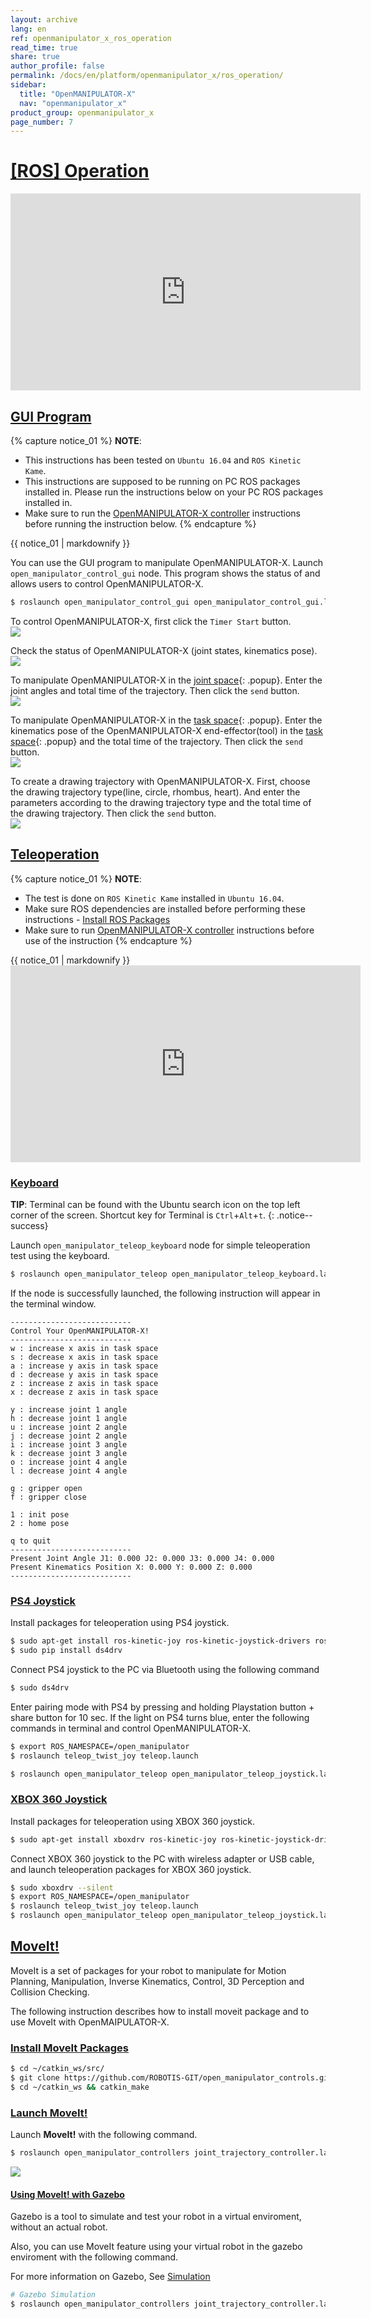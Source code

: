 ```yaml
---
layout: archive
lang: en
ref: openmanipulator_x_ros_operation
read_time: true
share: true
author_profile: false
permalink: /docs/en/platform/openmanipulator_x/ros_operation/
sidebar:
  title: "OpenMANIPULATOR-X"
  nav: "openmanipulator_x"
product_group: openmanipulator_x
page_number: 7
---
```


<div style="counter-reset: h1 6"></div>

# [[ROS] Operation](#ros-operation)

<iframe width="560" height="315" src="https://www.youtube.com/embed/dctx7Y6zNKA" frameborder="0" allow="accelerometer; autoplay; encrypted-media; gyroscope; picture-in-picture" allowfullscreen></iframe>

## [GUI Program](#gui-program)

{% capture notice_01 %}
**NOTE**:
- This instructions has been tested on `Ubuntu 16.04` and `ROS Kinetic Kame`.
- This instructions are supposed to be running on PC ROS packages installed in. Please run the instructions below on your PC ROS packages installed in.
- Make sure to run the [OpenMANIPULATOR-X controller](/docs/en/platform/openmanipulator_x/ros_controller_package/#launch-controller) instructions before running the instruction below.
{% endcapture %}
<div class="notice--info">{{ notice_01 | markdownify }}</div>

You can use the GUI program to manipulate OpenMANIPULATOR-X. Launch `open_manipulator_control_gui` node.  This program shows the status of and allows users to control OpenMANIPULATOR-X.

``` bash
$ roslaunch open_manipulator_control_gui open_manipulator_control_gui.launch
```
To control OpenMANIPULATOR-X, first click the `Timer Start` button.  
![](/assets/images/platform/openmanipulator_x/OpenManipulator_GUI.png)  

Check the status of OpenMANIPULATOR-X (joint states, kinematics pose).  
![](/assets/images/platform/openmanipulator_x/OpenManipulator_GUI2.png)  

To manipulate OpenMANIPULATOR-X in the [joint space]{: .popup}. Enter the joint angles and total time of the trajectory. Then click the `send` button.  
![](/assets/images/platform/openmanipulator_x/OpenManipulator_GUI3.png)  

To manipulate OpenMANIPULATOR-X in the [task space]{: .popup}. Enter the kinematics pose of the OpenMANIPULATOR-X end-effector(tool) in the [task space]{: .popup} and the total time of the trajectory. Then click the `send` button.  
![](/assets/images/platform/openmanipulator_x/OpenManipulator_GUI4.png)  

To create a drawing trajectory with OpenMANIPULATOR-X. First, choose the drawing trajectory type(line, circle, rhombus, heart). And enter the parameters according to the drawing trajectory type and the total time of the drawing trajectory. Then click the `send` button.  
![](/assets/images/platform/openmanipulator_x/OpenManipulator_GUI5.png)  

## [Teleoperation](#teleoperation)
{% capture notice_01 %}
**NOTE**:
- The test is done on `ROS Kinetic Kame` installed in `Ubuntu 16.04`.
- Make sure ROS dependencies are installed before performing these instructions - [Install ROS Packages](/docs/en/platform/openmanipulator_x/ros_setup/#install-ros-packages)
- Make sure to run [OpenMANIPULATOR-X controller](/docs/en/platform/openmanipulator_x/ros_controller_package/#launch-controller) instructions before use of the instruction
{% endcapture %}
<div class="notice--info">{{ notice_01 | markdownify }}</div>

<iframe width="560" height="315" src="https://www.youtube.com/embed/FGHBMJByJ7k" frameborder="0" allow="accelerometer; autoplay; encrypted-media; gyroscope; picture-in-picture" allowfullscreen></iframe>

### [Keyboard](#keyboard)

**TIP**: Terminal can be found with the Ubuntu search icon on the top left corner of the screen. Shortcut key for Terminal is `Ctrl`+`Alt`+`t`.
{: .notice--success}

  Launch `open_manipulator_teleop_keyboard` node for simple teleoperation test using the keyboard.

  ``` bash
  $ roslaunch open_manipulator_teleop open_manipulator_teleop_keyboard.launch
  ```
  If the node is successfully launched, the following instruction will appear in the terminal window.

  ```
  ---------------------------
  Control Your OpenMANIPULATOR-X!
  ---------------------------
  w : increase x axis in task space
  s : decrease x axis in task space
  a : increase y axis in task space
  d : decrease y axis in task space
  z : increase z axis in task space
  x : decrease z axis in task space

  y : increase joint 1 angle
  h : decrease joint 1 angle
  u : increase joint 2 angle
  j : decrease joint 2 angle
  i : increase joint 3 angle
  k : decrease joint 3 angle
  o : increase joint 4 angle
  l : decrease joint 4 angle

  g : gripper open
  f : gripper close

  1 : init pose
  2 : home pose

  q to quit
  ---------------------------
  Present Joint Angle J1: 0.000 J2: 0.000 J3: 0.000 J4: 0.000
  Present Kinematics Position X: 0.000 Y: 0.000 Z: 0.000
  ---------------------------
  ```

### [PS4 Joystick](#ps4-joystick)

Install packages for teleoperation using PS4 joystick.

``` bash
$ sudo apt-get install ros-kinetic-joy ros-kinetic-joystick-drivers ros-kinetic-teleop-twist-joy
$ sudo pip install ds4drv
```

Connect PS4 joystick to the PC via Bluetooth using the following command

``` bash
$ sudo ds4drv
```

Enter pairing mode with PS4 by pressing and holding Playstation button + share button for 10 sec. If the light on PS4 turns blue, enter the following commands in terminal and control OpenMANIPULATOR-X.

``` bash
$ export ROS_NAMESPACE=/open_manipulator
$ roslaunch teleop_twist_joy teleop.launch

$ roslaunch open_manipulator_teleop open_manipulator_teleop_joystick.launch
```

### [XBOX 360 Joystick](#xbox-360-joystick)

Install packages for teleoperation using XBOX 360 joystick.

``` bash
$ sudo apt-get install xboxdrv ros-kinetic-joy ros-kinetic-joystick-drivers ros-kinetic-teleop-twist-joy
```
Connect XBOX 360 joystick to the PC with wireless adapter or USB cable, and launch teleoperation packages for XBOX 360 joystick.

``` bash
$ sudo xboxdrv --silent
$ export ROS_NAMESPACE=/open_manipulator
$ roslaunch teleop_twist_joy teleop.launch
$ roslaunch open_manipulator_teleop open_manipulator_teleop_joystick.launch
```

## [MoveIt!](#moveit)
MoveIt is a set of packages for your robot to manipulate for Motion Planning, Manipulation, Inverse Kinematics, Control, 3D Perception and Collision Checking. 

The following instruction describes how to install moveit package and to use MoveIt with OpenMAIPULATOR-X.

### [Install MoveIt Packages](#install-moveit-packages)
```bash
$ cd ~/catkin_ws/src/
$ git clone https://github.com/ROBOTIS-GIT/open_manipulator_controls.git
$ cd ~/catkin_ws && catkin_make
```

### [Launch MoveIt!](#launch-moveit) 
Launch **MoveIt!** with the following command.
``` bash
$ roslaunch open_manipulator_controllers joint_trajectory_controller.launch sim:=false
```
  ![](/assets/images/platform/openmanipulator_x/moveit_launch.png)  

<!--
![](/assets/images/platform/openmanipulator_x/OpenManipulator_Chain_moveit_real_1.png)

![](/assets/images/platform/openmanipulator_x/OpenManipulator_Chain_moveit_real_2.png)

![](/assets/images/platform/openmanipulator_x/OpenManipulator_Chain_moveit_real_3.png)

![](/assets/images/platform/openmanipulator_x/OpenManipulator_Chain_moveit_real_4.png) 
-->

#### [Using MoveIt! with Gazebo](#using-moveit-with-gazebo)
Gazebo is a tool to simulate and test your robot in a virtual enviroment, without an actual robot.  

Also, you can use MoveIt feature using your virtual robot in the gazebo enviroment with the following command.

For more information on Gazebo, See [Simulation](/docs/en/platform/openmanipulator_x/ros_simulation/#ros-simulation)

```bash
# Gazebo Simulation
$ roslaunch open_manipulator_controllers joint_trajectory_controller.launch
```

[OpenCR]: /docs/en/parts/controller/opencr10/
[OpenCR Manual]: /docs/en/parts/controller/opencr10/
[rc100]: /docs/en/parts/communication/rc-100/
[bt410]: /docs/en/parts/communication/bt-410/

[open_manipulator_msgs/GetJointPosition]: /docs/en/popup/open_manipulator_msgs_GetJointPosition/
[open_manipulator_msgs/GetKinematicsPose]: /docs/en/popup/open_manipulator_msgs_GetKinematicsPose/
[open_manipulator_msgs/SetJointPosition]: /docs/en/popup/open_manipulator_msgs_SetJointPosition/
[open_manipulator_msgs/SetKinematicsPose]: /docs/en/popup/open_manipulator_msgs_SetKinematicsPose/
[open_manipulator_msgs/SetActuatorState]: /docs/en/popup/open_manipulator_msgs_SetActuatorState/
[open_manipulator_msgs/SetDrawingTrajectory]: /docs/en/popup/open_manipulator_msgs_SetDrawingTrajectory/

[sensor_msgs/JointState]: /docs/en/popup/sensor_msgs_JointState_msg/
[open_manipulator_msgs/KinematicsPose]: /docs/en/popup/open_manipulator_msgs_KinematicsPose/
[open_manipulator_msgs/OpenManipulatorState]: /docs/en/popup/open_manipulator_msgs_OpenManipulatorState/
[std_msgs::String]: /docs/en/popup/std_msgs_string/

[task space]: /docs/en/popup/open_manipulator_coordinates/
[joint space]: /docs/en/popup/open_manipulator_coordinates/
